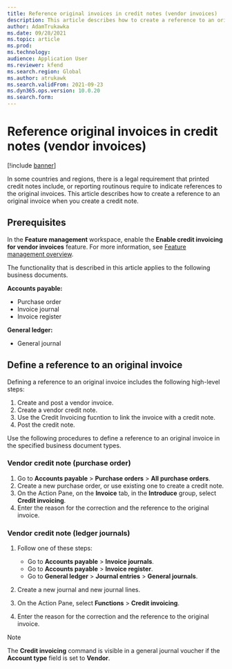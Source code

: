 ```yaml
---
title: Reference original invoices in credit notes (vendor invoices)
description: This article describes how to create a reference to an original invoice when you create a credit note.
author: AdamTrukawka
ms.date: 09/28/2021
ms.topic: article
ms.prod: 
ms.technology: 
audience: Application User
ms.reviewer: kfend
ms.search.region: Global
ms.author: atrukawk
ms.search.validFrom: 2021-09-23
ms.dyn365.ops.version: 10.0.20
ms.search.form: 
---
```


# Reference original invoices in credit notes (vendor invoices)

[!include [banner](../includes/banner.md)]

In some countries and regions, there is a legal requirement that printed credit notes include, or reporting routinous require to indicate references to the original invoices. This article describes how to create a reference to an original invoice when you create a credit note.

## Prerequisites

In the **Feature management** workspace, enable the **Enable credit invoicing for vendor invoices** feature. For more information, see [Feature management overview](../../fin-ops-core/fin-ops/get-started/feature-management/feature-management-overview.md).

The functionality that is described in this article applies to the following business documents.

**Accounts payable:**

- Purchase order
- Invoice journal
- Invoice register

**General ledger:**

- General journal

## Define a reference to an original invoice

Defining a reference to an original invoice includes the following high-level steps:
1. Create and post a vendor invoice.
2. Create a vendor credit note.
3. Use the Credit Invoicing fucntion to link the invoice with a credit note.
4. Post the credit note.

Use the following procedures to define a reference to an original invoice in the specified business document types.

### Vendor credit note (purchase order)

1. Go to **Accounts payable** > **Purchase orders** > **All purchase orders**.
2. Create a new purchase order, or use existing one to create a credit note.
3. On the Action Pane, on the **Invoice** tab, in the **Introduce** group, select **Credit invoicing**.
4. Enter the reason for the correction and the reference to the original invoice.

### Vendor credit note (ledger journals)

1. Follow one of these steps:

    - Go to **Accounts payable** \> **Invoice journals**.
    - Go to **Accounts payable** \> **Invoice register**.
    - Go to **General ledger** \> **Journal entries** \> **General journals**.

2. Create a new journal and new journal lines.
3. On the Action Pane, select **Functions** \> **Credit invoicing**.
4. Enter the reason for the correction and the reference to the original invoice.

> [!NOTE]
> The **Credit invoicing** command is visible in a general journal voucher if the **Account type** field is set to **Vendor**.
